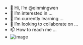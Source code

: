 - 👋 Hi, I’m @qinmingwen
- 👀 I’m interested in ...
- 🌱 I’m currently learning ...
- 💞️ I’m looking to collaborate on ...
- 📫 How to reach me ...
- ![image](https://github.com/qinmingwen/qinmingwen/assets/31216318/08c51a27-26f8-4306-9c9d-b9f748e09bff)


<!---
qinmingwen/qinmingwen is a ✨ special ✨ repository because its `README.md` (this file) appears on your GitHub profile.
You can click the Preview link to take a look at your changes.
--->
